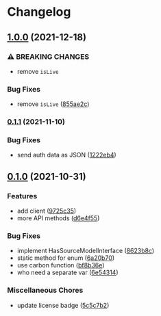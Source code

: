 # Changelog

## [1.0.0](https://www.github.com/brokeyourbike/zenith-bank-api-client-php/compare/v0.1.1...v1.0.0) (2021-12-18)


### ⚠ BREAKING CHANGES

* remove `isLive`

### Bug Fixes

* remove `isLive` ([855ae2c](https://www.github.com/brokeyourbike/zenith-bank-api-client-php/commit/855ae2cefa1de610dd29d176826f9513106a6ca1))

### [0.1.1](https://www.github.com/brokeyourbike/zenith-bank-api-client-php/compare/v0.1.0...v0.1.1) (2021-11-10)


### Bug Fixes

* send auth data as JSON ([1222eb4](https://www.github.com/brokeyourbike/zenith-bank-api-client-php/commit/1222eb4e8cdd7b7e8f18bc9c7e4e1efcb4c748ac))

## [0.1.0](https://www.github.com/brokeyourbike/zenith-bank-api-client-php/compare/v0.0.1...v0.1.0) (2021-10-31)


### Features

* add client ([9725c35](https://www.github.com/brokeyourbike/zenith-bank-api-client-php/commit/9725c35de231383ec6c3ecbbcb96dd5cc695efff))
* more API methods ([d6e4f55](https://www.github.com/brokeyourbike/zenith-bank-api-client-php/commit/d6e4f55011efb5b270f04393adc30cd72b5a72af))


### Bug Fixes

* implement HasSourceModelInterface ([8623b8c](https://www.github.com/brokeyourbike/zenith-bank-api-client-php/commit/8623b8cab249c7731ca572f53360073243175dd9))
* static method for enum ([6a20b70](https://www.github.com/brokeyourbike/zenith-bank-api-client-php/commit/6a20b7044f4ca71fef69034bd7f8fff861eced26))
* use carbon function ([bf8b36e](https://www.github.com/brokeyourbike/zenith-bank-api-client-php/commit/bf8b36e755adcc3aa9fbedd2ec2c28af3ffa0d49))
* who need a separate var ([6e54314](https://www.github.com/brokeyourbike/zenith-bank-api-client-php/commit/6e54314d192c069f0aa28146cddc1552c29d1bb3))


### Miscellaneous Chores

* update license badge ([5c5c7b2](https://www.github.com/brokeyourbike/zenith-bank-api-client-php/commit/5c5c7b2cc36c700b5db612a2032da7e00cf7a589))
